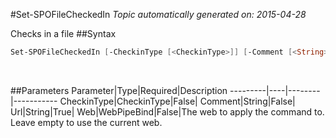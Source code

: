 #Set-SPOFileCheckedIn
*Topic automatically generated on: 2015-04-28*

Checks in a file
##Syntax
```powershell
Set-SPOFileCheckedIn [-CheckinType [<CheckinType>]] [-Comment [<String>]] [-Web [<WebPipeBind>]] -Url [<String>]
```
&nbsp;

##Parameters
Parameter|Type|Required|Description
---------|----|--------|-----------
CheckinType|CheckinType|False|
Comment|String|False|
Url|String|True|
Web|WebPipeBind|False|The web to apply the command to. Leave empty to use the current web.
